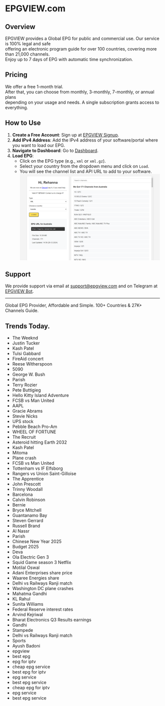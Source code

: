 # EPGVIEW.com



## Overview
EPGVIEW provides a Global EPG for public and commercial use. Our service is 100% legal and safe\
offering an electronic program guide for over 100 countries, covering more than 21,000 channels.\
Enjoy up to 7 days of EPG with automatic time synchronization.

## Pricing
We offer a free 1-month trial. \
After that, you can choose from monthly, 3-monthly, 7-monthly, or annual plans \
depending on your usage and needs. A single subscription grants access to everything.

## How to Use
1. **Create a Free Account**: Sign up at [EPGVIEW Signup](https://epgview.com/signup.php).
2. **Add IPv4 Address**: Add the IPv4 address of your software/portal where you want to load our EPG.
3. **Navigate to Dashboard**: Go to [Dashboard](https://epgview.com/dashboard.php).
4. **Load EPG**:
   - Click on the EPG type (e.g., `xml` or `xml.gz`).
   - Select your country from the dropdown menu and click on `Load`.
   - You will see the channel list and API URL to add to your software.
![EPGVIEW](img/dashboard.png)
## Support
We provide support via email at [support@epgview.com](mailto:support@epgview.com) and on Telegram at [EPGVIEW Bot](https://t.me/epgview_bot).

---

Global EPG Provider, Affordable and Simple. 100+ Countries & 27K+ Channels Guide.

## Trends Today.

- The Weeknd
- Justin Tucker
- Kash Patel
- Tulsi Gabbard
- FireAid concert
- Reese Witherspoon
- 5090
- George W. Bush
- Parish
- Terry Rozier
- Pete Buttigieg
- Hello Kitty Island Adventure
- FCSB vs Man United
- AAPL
- Gracie Abrams
- Stevie Nicks
- UPS stock
- Pebble Beach Pro-Am
- WHEEL OF FORTUNE
- The Recruit
- Asteroid hitting Earth 2032
- Kash Patel
- Mitoma
- Plane crash
- FCSB vs Man United
- Tottenham vs IF Elfsborg
- Rangers vs Union Saint-Gilloise
- The Apprentice
- John Prescott
- Trinny Woodall
- Barcelona
- Calvin Robinson
- Bernie
- Bryce Mitchell
- Guantanamo Bay
- Steven Gerrard
- Russell Brand
- Al Nassr
- Parish
- Chinese New Year 2025
- Budget 2025
- Deva
- Ola Electric Gen 3
- Squid Game season 3 Netflix
- Motilal Oswal
- Adani Enterprises share price
- Waaree Energies share
- Delhi vs Railways Ranji match
- Washington DC plane crashes
- Mahatma Gandhi
- KL Rahul
- Sunita Williams
- Federal Reserve interest rates
- Arvind Kejriwal
- Bharat Electronics Q3 Results earnings
- Gandhi
- Stampede
- Delhi vs Railways Ranji match
- Sports
- Ayush Badoni
- epgview
- best epg
- epg for iptv
- cheap epg service
- best epg for iptv
- epg service
- best epg service
- cheap epg for iptv
- epg service
- best epg service
